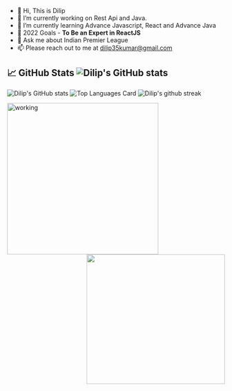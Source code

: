 - 👋 Hi, This is Dilip
- 👀 I’m currently working on Rest Api and Java.
- 🌱 I’m currently learning Advance Javascript, React and Advance Java
- 🚩 2022 Goals - **To Be an Expert in ReactJS**
- 💬 Ask me about Indian Premier League
- 📫 Please reach out to me at dilip35kumar@gmail.com

## 📈 GitHub Stats  ![Dilip's GitHub stats](https://komarev.com/ghpvc/?username=hiiamdilip&color=green)

![Dilip's GitHub stats](https://github-readme-stats.vercel.app/api?username=hiiamdilip&theme=blue-green&show_icons=true&line_height=27&count_private=true)
![Top Languages Card](https://github-readme-stats.vercel.app/api/top-langs/?username=hiiamdilip&theme=blue-green&langs_count=3)
![Dilip's github streak](https://github-readme-streak-stats.herokuapp.com/?user=hiiamdilip&theme=blue-green)

<a target="_blank" rel="noopener noreferrer" href="https://user-images.githubusercontent.com/57112545/111080199-5fa60f00-8523-11eb-85ea-5262e89445b0.jpg"><img align="left" alt="working" src="https://user-images.githubusercontent.com/57112545/111080199-5fa60f00-8523-11eb-85ea-5262e89445b0.jpg" width="350" height="350" style="max-width:100%;"></a>

<img align='right' src="https://media.giphy.com/media/HEPwfdu6T6svpPE1eN/giphy.gif" height="300" width="320">

<!---
hiiamdilip/hiiamdilip is a ✨ special ✨ repository because its `README.md` (this file) appears on your GitHub profile.
You can click the Preview link to take a look at your changes.
--->
